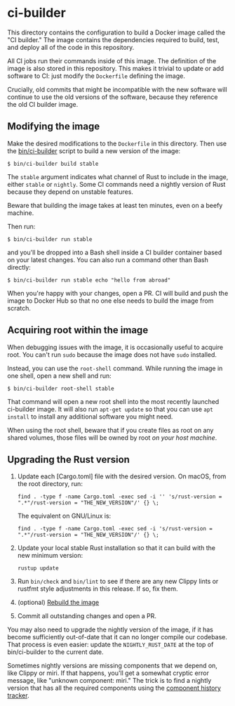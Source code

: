 # ci-builder

This directory contains the configuration to build a Docker image called the "CI
builder." The image contains the dependencies required to build, test, and
deploy all of the code in this repository.

All CI jobs run their commands inside of this image. The definition of the image
is also stored in this repository. This makes it trivial to update or add
software to CI: just modify the `Dockerfile` defining the image.

Crucially, old commits that might be incompatible with the new software will
continue to use the old versions of the software, because they reference the old
CI builder image.

## Modifying the image

Make the desired modifications to the `Dockerfile` in this directory. Then use
the [bin/ci-builder] script to build a new version of the image:

```shell
$ bin/ci-builder build stable
```

The `stable` argument indicates what channel of Rust to include in the image,
either `stable` or `nightly`. Some CI commands need a nightly version of Rust
because they depend on unstable features.

Beware that building the image takes at least ten minutes, even on a beefy
machine.

Then run:

```shell
$ bin/ci-builder run stable
```

and you'll be dropped into a Bash shell inside a CI builder container based on
your latest changes. You can also run a command other than Bash directly:

```shell
$ bin/ci-builder run stable echo "hello from abroad"
```

When you're happy with your changes, open a PR. CI will build and push the
image to Docker Hub so that no one else needs to build the image from scratch.

## Acquiring root within the image

When debugging issues with the image, it is occasionally useful to acquire root.
You can't run `sudo` because the image does not have `sudo` installed.

Instead, you can use the `root-shell` command. While running the image in one
shell, open a new shell and run:

```shell
$ bin/ci-builder root-shell stable
```

That command will open a new root shell into the most recently launched
ci-builder image. It will also run `apt-get update` so that you can use `apt
install` to install any additional software you might need.

When using the root shell, beware that if you create files as root on any
shared volumes, those files will be owned by root *on your host machine*.

## Upgrading the Rust version

1. Update each [Cargo.toml] file with the desired version. On macOS, from the root
   directory, run:

   ```
   find . -type f -name Cargo.toml -exec sed -i '' 's/rust-version = ".*"/rust-version = "THE_NEW_VERSION"/' {} \;
   ```

   The equivalent on GNU/Linux is:
   ```
   find . -type f -name Cargo.toml -exec sed -i 's/rust-version = ".*"/rust-version = "THE_NEW_VERSION"/' {} \;
   ```

2. Update your local stable Rust installation so that it can build with the new minimum version:

   ```
   rustup update
   ```

3. Run `bin/check` and `bin/lint` to see if there are any new Clippy lints or
   rustfmt style adjustments in this release. If so, fix them.

4. (optional) [Rebuild the image](#modifying-the-image)
5. Commit all outstanding changes and open a PR.

You may also need to upgrade the nightly version of the image, if it has become
sufficiently out-of-date that it can no longer compile our codebase. That
process is even easier: update the `NIGHTLY_RUST_DATE` at the top of
bin/ci-builder to the current date.

Sometimes nightly versions are missing components that we depend on, like Clippy
or miri. If that happens, you'll get a somewhat cryptic error message, like
"unknown component: miri." The trick is to find a nightly version that has all
the required components using the [component history tracker][rust-toolstate].

[bin/ci-builder]: /bin/ci-builder
[rust-toolstate]: https://rust-lang.github.io/rustup-components-history/
